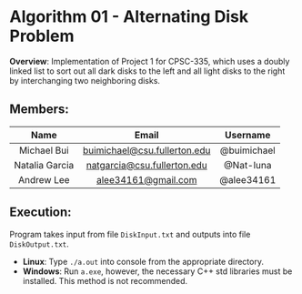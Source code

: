 # Algorithm 01 - Alternating Disk Problem
  
  **Overview**: Implementation of Project 1 for CPSC-335, which uses a doubly linked list to sort out all dark disks to the left and all light disks to the right by interchanging two neighboring disks.


## Members:
  
   | **Name** | **Email**| **Username** |
   | :----: | :------: | :-------:    |
   | Michael Bui | <buimichael@csu.fullerton.edu> | @buimichael |
   | Natalia Garcia | <natgarcia@csu.fullerton.edu> | @Nat-luna |
   | Andrew Lee | <alee34161@gmail.com> | @alee34161 | 


## Execution:

   Program takes input from file `DiskInput.txt` and outputs into file `DiskOutput.txt`.

   * **Linux**: Type `./a.out` into console from the appropriate directory.
   * **Windows**: Run `a.exe`, however, the necessary C++ std libraries must be installed. This method is not recommended.

